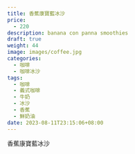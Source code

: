 ```yaml
---
title: 香蕉康寶藍冰沙
price:
  - 220
description: banana con panna smoothies
draft: true
weight: 44
image: images/coffee.jpg
categories:
  - 咖啡
  - 咖啡冰沙
tags:
  - 咖啡
  - 義式咖啡
  - 牛奶
  - 冰沙
  - 香蕉
  - 鮮奶油
date: 2023-08-11T23:15:06+08:00
---
```


 香蕉康寶藍冰沙
